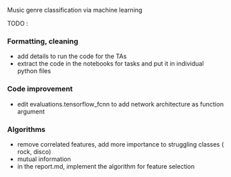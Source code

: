 Music genre classification via machine learning

TODO :

### Formatting, cleaning
- add details to run the code for the TAs
- extract the code in the notebooks for tasks and put it in individual python files 

### Code improvement
- edit evaluations.tensorflow_fcnn to add network architecture as function argument 


### Algorithms
- remove correlated features, add more importance to struggling classes ( rock, disco)
- mutual information
- in the report.md, implement the algorithm for feature selection
